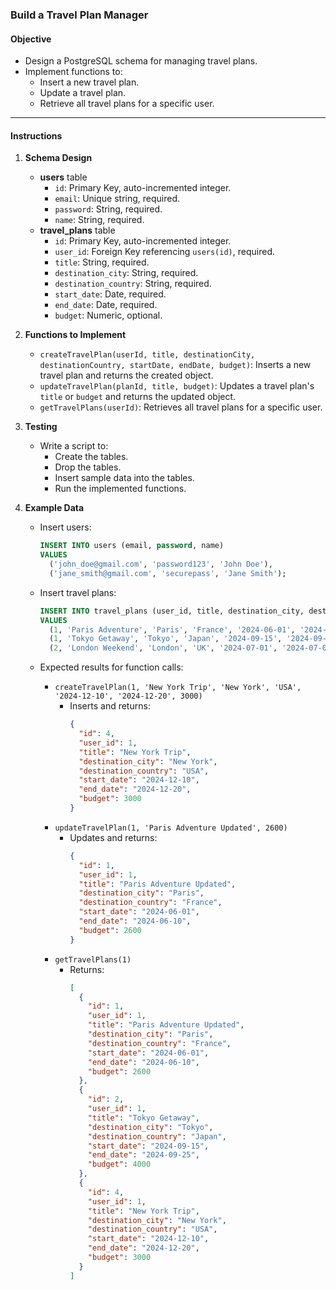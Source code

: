 ### **Build a Travel Plan Manager**

#### **Objective**
- Design a PostgreSQL schema for managing travel plans.
- Implement functions to:
  - Insert a new travel plan.
  - Update a travel plan.
  - Retrieve all travel plans for a specific user.

---

#### **Instructions**

1. **Schema Design**  
   - **users** table
     - `id`: Primary Key, auto-incremented integer.
     - `email`: Unique string, required.
     - `password`: String, required.
     - `name`: String, required.
   - **travel_plans** table
     - `id`: Primary Key, auto-incremented integer.
     - `user_id`: Foreign Key referencing `users(id)`, required.
     - `title`: String, required.
     - `destination_city`: String, required.
     - `destination_country`: String, required.
     - `start_date`: Date, required.
     - `end_date`: Date, required.
     - `budget`: Numeric, optional.

2. **Functions to Implement**  
   - `createTravelPlan(userId, title, destinationCity, destinationCountry, startDate, endDate, budget)`: Inserts a new travel plan and returns the created object.
   - `updateTravelPlan(planId, title, budget)`: Updates a travel plan's `title` or `budget` and returns the updated object.
   - `getTravelPlans(userId)`: Retrieves all travel plans for a specific user.

3. **Testing**  
   - Write a script to:
     - Create the tables.
     - Drop the tables.
     - Insert sample data into the tables.
     - Run the implemented functions.

4. **Example Data**

   - Insert users:
     ```sql
     INSERT INTO users (email, password, name)
     VALUES 
       ('john_doe@gmail.com', 'password123', 'John Doe'),
       ('jane_smith@gmail.com', 'securepass', 'Jane Smith');
     ```

   - Insert travel plans:
     ```sql
     INSERT INTO travel_plans (user_id, title, destination_city, destination_country, start_date, end_date, budget)
     VALUES 
       (1, 'Paris Adventure', 'Paris', 'France', '2024-06-01', '2024-06-10', 2500),
       (1, 'Tokyo Getaway', 'Tokyo', 'Japan', '2024-09-15', '2024-09-25', 4000),
       (2, 'London Weekend', 'London', 'UK', '2024-07-01', '2024-07-05', 1200);
     ```

   - Expected results for function calls:
     - `createTravelPlan(1, 'New York Trip', 'New York', 'USA', '2024-12-10', '2024-12-20', 3000)`  
       - Inserts and returns:
         ```json
         {
           "id": 4,
           "user_id": 1,
           "title": "New York Trip",
           "destination_city": "New York",
           "destination_country": "USA",
           "start_date": "2024-12-10",
           "end_date": "2024-12-20",
           "budget": 3000
         }
         ```
     - `updateTravelPlan(1, 'Paris Adventure Updated', 2600)`  
       - Updates and returns:
         ```json
         {
           "id": 1,
           "user_id": 1,
           "title": "Paris Adventure Updated",
           "destination_city": "Paris",
           "destination_country": "France",
           "start_date": "2024-06-01",
           "end_date": "2024-06-10",
           "budget": 2600
         }
         ```
     - `getTravelPlans(1)`  
       - Returns:
         ```json
         [
           {
             "id": 1,
             "user_id": 1,
             "title": "Paris Adventure Updated",
             "destination_city": "Paris",
             "destination_country": "France",
             "start_date": "2024-06-01",
             "end_date": "2024-06-10",
             "budget": 2600
           },
           {
             "id": 2,
             "user_id": 1,
             "title": "Tokyo Getaway",
             "destination_city": "Tokyo",
             "destination_country": "Japan",
             "start_date": "2024-09-15",
             "end_date": "2024-09-25",
             "budget": 4000
           },
           {
             "id": 4,
             "user_id": 1,
             "title": "New York Trip",
             "destination_city": "New York",
             "destination_country": "USA",
             "start_date": "2024-12-10",
             "end_date": "2024-12-20",
             "budget": 3000
           }
         ]
         


